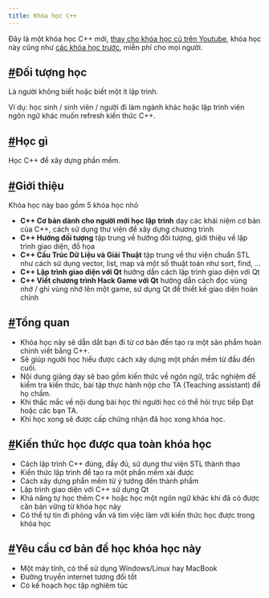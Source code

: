 ```yaml
---
title: Khóa học C++
---
```


<p>Đây là một khóa học C++ mới,
<a href="https://www.youtube.com/playlist?list=PLyiioioEJSxHVTaeL-ELYy6Io-I8diIVZ">thay cho khóa học cũ trên Youtube</a>,
khóa học này cũng như
<a href="https://www.youtube.com/user/trandatnh/playlists">các khóa học trước</a>,
miễn phí cho mọi người.</p>
<h2 id="i-tng-hc"><a href="#i-tng-hc" class="phenomic-HeadingAnchor">#</a>Đối tượng học</h2>
<p>Là người không biết hoặc biết một ít lập trình.</p>
<p>Ví dụ: học sinh / sinh viên / người đi làm ngành khác hoặc lập trình viên ngôn
ngữ khác muốn refresh kiến thức C++.</p>
<h2 id="hc-g"><a href="#hc-g" class="phenomic-HeadingAnchor">#</a>Học gì</h2>
<p>Học C++ để xây dựng phần mềm.</p>
<h2 id="gii-thiu"><a href="#gii-thiu" class="phenomic-HeadingAnchor">#</a>Giới thiệu</h2>
<p>Khóa học này bao gồm 5 khóa học nhỏ</p>
<ul>
<li><strong>C++ Cơ bản dành cho người mới học lập trình</strong> dạy các khái niệm cơ bản
của C++, cách sử dụng thư viện để xây dựng chương trình</li>
<li><strong>C++ Hướng đối tượng</strong> tập trung về hướng đối tượng, giới thiệu về
lập trình giao diện, đồ họa</li>
<li><strong>C++ Cấu Trúc Dữ Liệu và Giải Thuật</strong> tập trung về thư viện chuẩn STL
như cách sử dụng vector, list, map và một số thuật toán như sort, find, ...</li>
<li><strong>C++ Lập trình giao diện với Qt</strong> hướng dẫn cách lập trình giao diện với Qt</li>
<li><strong>C++ Viết chương trình Hack Game với Qt</strong> hướng dẫn cách đọc vùng nhớ
/ ghi vùng nhớ lên một game, sử dụng Qt để thiết kế giao diện hoàn chỉnh</li>
</ul>
<h2 id="tng-quan"><a href="#tng-quan" class="phenomic-HeadingAnchor">#</a>Tổng quan</h2>
<ul>
<li>Khóa học này sẽ dẫn dắt bạn đi từ cơ bản đến tạo ra một sản phẩm hoàn chỉnh
viết bằng C++.</li>
<li>Sẽ giúp người học hiểu được cách xây dựng một phần mềm từ đầu đến cuối.</li>
<li>Nội dung giảng dạy sẽ bao gồm kiến thức về ngôn ngữ, trắc nghiệm để
kiểm tra kiến thức, bài tập thực hành nộp cho TA (Teaching assistant)
để họ chấm.</li>
<li>Khi thắc mắc về nội dung bài học thì người học có thể hỏi trực tiếp Đạt
hoặc các bạn TA.</li>
<li>Khi học xong sẽ được cấp chứng nhận đã học xong khóa học.</li>
</ul>
<h2 id="kin-thc-hc-c-qua-ton-kha-hc"><a href="#kin-thc-hc-c-qua-ton-kha-hc" class="phenomic-HeadingAnchor">#</a>Kiến thức học được qua toàn khóa học</h2>
<ul>
<li>Cách lập trình C++ đúng, đầy đủ, sử dụng thư viện STL thành thạo</li>
<li>Kiến thức lập trình để tạo ra một phần mềm xài được</li>
<li>Cách xây dựng phần mềm từ ý tưởng đến thành phẩm</li>
<li>Lập trình giao diện với C++ sử dụng Qt</li>
<li>Khả năng tự học thêm C++ hoặc học một ngôn ngữ khác khi đã có được căn bản
vững từ khóa học này</li>
<li>Có thể tự tin đi phỏng vấn và tìm việc làm với kiến thức học được
trong khóa học</li>
</ul>
<h2 id="yu-cu-c-bn--hc-kha-hc-ny"><a href="#yu-cu-c-bn--hc-kha-hc-ny" class="phenomic-HeadingAnchor">#</a>Yêu cầu cơ bản để học khóa học này</h2>
<ul>
<li>Một máy tính, có thể sử dụng Windows/Linux hay MacBook</li>
<li>Đường truyền internet tương đối tốt</li>
<li>Có kế hoạch học tập nghiêm túc</li>
</ul>
